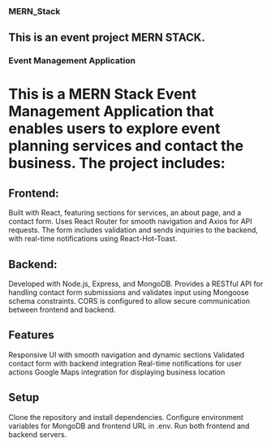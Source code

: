 ### MERN_Stack
## This is an event project MERN STACK.

### Event Management Application

# This is a MERN Stack Event Management Application that enables users to explore event planning services and contact the business. The project includes:

## Frontend:
Built with React, featuring sections for services, an about page, and a contact form. Uses React Router for smooth navigation and Axios for API requests. The form includes validation and sends inquiries to the backend, with real-time notifications using React-Hot-Toast.

## Backend:
Developed with Node.js, Express, and MongoDB. Provides a RESTful API for handling contact form submissions and validates input using Mongoose schema constraints. CORS is configured to allow secure communication between frontend and backend.

## Features
Responsive UI with smooth navigation and dynamic sections 
Validated contact form with backend integration 
Real-time notifications for user actions
Google Maps integration for displaying business location

## Setup
Clone the repository and install dependencies. 
Configure environment variables for MongoDB and frontend URL in .env. 
Run both frontend and backend servers.
